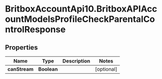 # BritboxAccountApi10.BritboxAPIAccountModelsProfileCheckParentalControlResponse

## Properties
Name | Type | Description | Notes
------------ | ------------- | ------------- | -------------
**canStream** | **Boolean** |  | [optional] 


